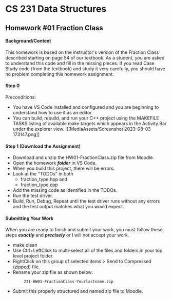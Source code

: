 
# CS 231 Data Structures
## Homework #01 Fraction Class

#### Background/Context
This homework is based on the instructor's version of the Fraction Class described starting on page 54 of our textbook.
As a student, you are asked to understand this code and fill in the missing pieces.
If you read Case Study code (from the textbook) and study it very carefully, you should have no problem completing this homework assignment.

#### Step 0
Preconditions:
- You have VS Code installed and configured and you are beginning to understand how to use it as an editor.
- You can build, rebuild, and run your C++ project using the MAKEFILE TASKS listing of available make targets
which appears in the Activity Bar under the explorer view.
![[MediaAssets/Screenshot 2023-08-03 173147.png]]


#### Step 1 (Download the Assignment)
- Download and unzip the HW01-FractionClass.zip file from Moodle.
- Open the homework ***folder*** in VS Code.
- When you build this project, there will be errors.
- Look at the "TODOs" in both
    - fraction_type.hpp and
    - fraction_type.cpp
- Add the missing code as identified in the TODOs.
- Run the test driver.
- Build, Run, Debug, Repeat until the test driver runs without any errors and the test output matches what you would expect.


#### Submitting Your Work
When you are ready to finish and submit your work,
you must follow these steps ***exactly*** and ***precisely*** or I will not accept your work.
- make clean
- Use Ctrl+LeftClick to multi-select all of the files and folders in your top level project folder.
- RightClick on this group of selected items > Send to Compressed (zipped) file.
- Rename your zip file as shown below:
```
        231-HW01-FractionClass-Yourlastname.zip
```
- Submit this properly structured and named zip file to Moodle.



